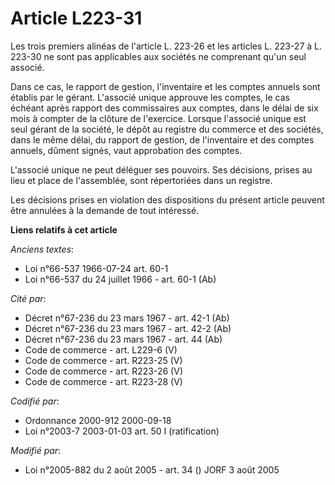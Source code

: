 # Article L223-31

Les trois premiers alinéas de l'article L. 223-26 et les articles L. 223-27 à L. 223-30 ne sont pas applicables aux sociétés
ne comprenant qu'un seul associé.

Dans ce cas, le rapport de gestion, l'inventaire et les comptes annuels sont établis par le gérant. L'associé unique approuve
les comptes, le cas échéant après rapport des commissaires aux comptes, dans le délai de six mois à compter de la clôture de
l'exercice. Lorsque l'associé unique est seul gérant de la société, le dépôt au registre du commerce et des sociétés, dans le
même délai, du rapport de gestion, de l'inventaire et des comptes annuels, dûment signés, vaut approbation des comptes.

L'associé unique ne peut déléguer ses pouvoirs. Ses décisions, prises au lieu et place de l'assemblée, sont répertoriées dans
un registre.

Les décisions prises en violation des dispositions du présent article peuvent être annulées à la demande de tout intéressé.

**Liens relatifs à cet article**

_Anciens textes_:

  - Loi n°66-537 1966-07-24 art. 60-1
  - Loi n°66-537 du 24 juillet 1966 - art. 60-1 (Ab)

_Cité par_:

  - Décret n°67-236 du 23 mars 1967 - art. 42-1 (Ab)
  - Décret n°67-236 du 23 mars 1967 - art. 42-2 (Ab)
  - Décret n°67-236 du 23 mars 1967 - art. 44 (Ab)
  - Code de commerce - art. L229-6 (V)
  - Code de commerce - art. R223-25 (V)
  - Code de commerce - art. R223-26 (V)
  - Code de commerce - art. R223-28 (V)

_Codifié par_:

  - Ordonnance 2000-912 2000-09-18
  - Loi n°2003-7 2003-01-03 art. 50 I (ratification)

_Modifié par_:

  - Loi n°2005-882 du 2 août 2005 - art. 34 () JORF 3 août 2005
